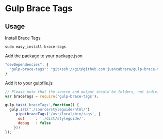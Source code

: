 Gulp Brace Tags
===============

Usage
-----
Install Brace Tags
```
sudo easy_install brace-tags
```

Add the package to your package.json
```javascript
"devDependencies": {
  "gulp-brace-tags": "git+ssh://git@github.com:juancabrera/gulp-brace-tags.git"
}
```

Add it to your gulpfile.js
```javascript
// Please note that the source and output should be folders, not individual files.
var braceTags = require('gulp-brace-tags');

gulp.task('braceTags',function() {
  gulp.src("./source/styleguide/html/")
    .pipe(braceTags('/usr/local/bin/tags', {
      out     : './dist/styleguide/',
      debug   : false
    }))
});
```
